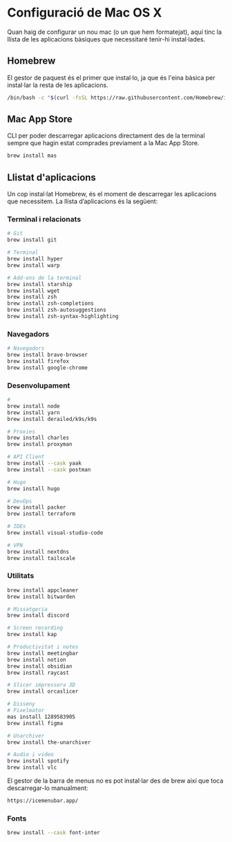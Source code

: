 # Configuració de Mac OS X

Quan haig de configurar un nou mac (o un que hem formatejat), aquí tinc la llista de les aplicacions bàsiques que necessitaré tenir-hi instal·lades.

## Homebrew

El gestor de paquest és el primer que instal·lo, ja que és l'eina bàsica per instal·lar la resta de les aplicacions.

```bash
/bin/bash -c "$(curl -fsSL https://raw.githubusercontent.com/Homebrew/install/HEAD/install.sh)"
```

## Mac App Store

CLI per poder descarregar aplicacions directament des de la terminal sempre que hagin estat comprades previament a la Mac App Store.

```bash
brew install mas
```

## Llistat d'aplicacions

Un cop instal·lat Homebrew, és el moment de descarregar les aplicacions que necessitem. La llista d’aplicacions és la següent:


### Terminal i relacionats

```bash
# Git
brew install git

# Terminal
brew install hyper
brew install warp

# Add-ons de la terminal
brew install starship
brew install wget
brew install zsh
brew install zsh-completions
brew install zsh-autosuggestions
brew install zsh-syntax-highlighting
```

### Navegadors

```bash
# Navegadors
brew install brave-browser
brew install firefox
brew install google-chrome
```

### Desenvolupament

```bash
#
brew install node
brew install yarn
brew install derailed/k9s/k9s

# Proxies
brew install charles
brew install proxyman

# API Client
brew install --cask yaak
brew install --cask postman

# Hugo
brew install hugo

# DevOps
brew install packer
brew install terraform

# IDEs
brew install visual-studio-code

# VPN
brew install nextdns
brew install tailscale
```

### Utilitats

```bash
brew install appcleaner
brew install bitwarden

# Missatgeria
brew install discord

# Screen recording
brew install kap

# Productivitat i notes
brew install meetingbar
brew install notion
brew install obsidian
brew install raycast

# Slicer impressora 3D
brew install orcaslicer

# Disseny
# Pixelmator
mas install 1289583905
brew install figma

# Unarchiver
brew install the-unarchiver

# Audio i video
brew install spotify
brew install vlc
```

El gestor de la barra de menus no es pot instal·lar des de brew així que toca descarregar-lo manualment:

```bash
https://icemenubar.app/
```

### Fonts

```bash
brew install --cask font-inter
```
